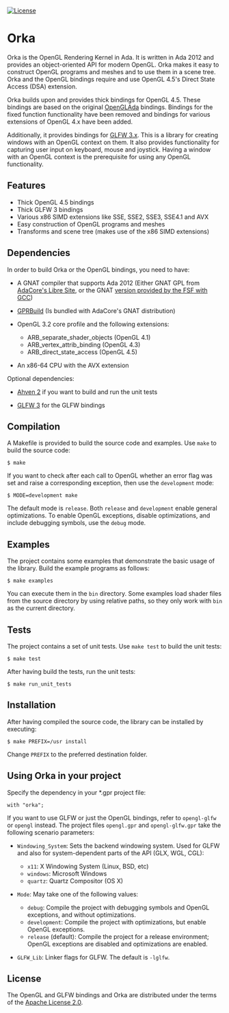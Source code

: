 [![License](https://img.shields.io/:license-Apache_License_2.0-blue.svg)](https://github.com/onox/orka/blob/master/LICENSE.md)

Orka
====

Orka is the OpenGL Rendering Kernel in Ada. It is written in Ada 2012
and provides an object-oriented API for modern OpenGL. Orka makes it easy
to construct OpenGL programs and meshes and to use them in a scene tree.
Orka and the OpenGL bindings require and use OpenGL 4.5's Direct State
Access (DSA) extension.

Orka builds upon and provides thick bindings for OpenGL 4.5. These bindings
are based on the original [OpenGLAda][url-openglada] bindings. Bindings for
the fixed function functionality have been removed and bindings for various
extensions of OpenGL 4.x have been added.

Additionally, it provides bindings for [GLFW 3.x][url-glfw]. This is a library
for creating windows with an OpenGL context on them. It also provides
functionality for capturing user input on keyboard, mouse and joystick.
Having a window with an OpenGL context is the prerequisite for using any
OpenGL functionality.

Features
--------

 * Thick OpenGL 4.5 bindings
 * Thick GLFW 3 bindings
 * Various x86 SIMD extensions like SSE, SSE2, SSE3, SSE4.1 and AVX
 * Easy construction of OpenGL programs and meshes
 * Transforms and scene tree (makes use of the x86 SIMD extensions)

Dependencies
------------

In order to build Orka or the OpenGL bindings, you need to have:

 * A GNAT compiler that supports Ada 2012 (Either GNAT GPL from [AdaCore's Libre Site][url-adacore],
   or the GNAT [version provided by the FSF with GCC][url-fsf])

 * [GPRBuild][url-gprbuild] (Is bundled with AdaCore's GNAT distribution)

 * OpenGL 3.2 core profile and the following extensions:

    - ARB\_separate\_shader\_objects (OpenGL 4.1)
    - ARB\_vertex\_attrib\_binding (OpenGL 4.3)
    - ARB\_direct\_state\_access (OpenGL 4.5)

 * An x86-64 CPU with the AVX extension

Optional dependencies:

 * [Ahven 2][url-ahven] if you want to build and run the unit tests

 * [GLFW 3][url-glfw] for the GLFW bindings

Compilation
-----------

A Makefile is provided to build the source code and examples. Use `make` to build
the source code:

    $ make

If you want to check after each call to OpenGL whether an error flag was set
and raise a corresponding exception, then use the `development` mode:

    $ MODE=development make

The default mode is `release`. Both `release` and `development` enable general
optimizations. To enable OpenGL exceptions, disable optimizations, and include
debugging symbols, use the `debug` mode.

Examples
--------

The project contains some examples that demonstrate the basic usage of
the library. Build the example programs as follows:

    $ make examples

You can execute them in the `bin` directory. Some examples load shader
files from the source directory by using relative paths, so they only work
with `bin` as the current directory.

Tests
-----

The project contains a set of unit tests. Use `make test` to build the unit tests:

    $ make test

After having build the tests, run the unit tests:

    $ make run_unit_tests

Installation
------------

After having compiled the source code, the library can be installed by executing:

    $ make PREFIX=/usr install

Change `PREFIX` to the preferred destination folder.

Using Orka in your project
--------------------------

Specify the dependency in your \*.gpr project file:

    with "orka";

If you want to use GLFW or just the OpenGL bindings, refer to `opengl-glfw`
or `opengl` instead. The project files `opengl.gpr` and `opengl-glfw.gpr`
take the following scenario parameters:

 * `Windowing_System`: Sets the backend windowing system. Used for GLFW and also
                       for system-dependent parts of the API (GLX, WGL, CGL):

    - `x11`: X Windowing System (Linux, BSD, etc)
    - `windows`: Microsoft Windows
    - `quartz`: Quartz Compositor (OS X)

 * `Mode`: May take one of the following values:

    - `debug`: Compile the project with debugging symbols and OpenGL
      exceptions, and without optimizations.
    - `development`: Compile the project with optimizations, but enable
      OpenGL exceptions.
    - `release` (default): Compile the project for a release environment;
      OpenGL exceptions are disabled and optimizations are enabled.

 * `GLFW_Lib`: Linker flags for GLFW. The default is `-lglfw`.

License
-------

The OpenGL and GLFW bindings and Orka are distributed under the terms
of the [Apache License 2.0][url-apache].

  [url-openglada]: https://github.com/flyx/OpenGLAda
  [url-glfw]: http://www.glfw.org/
  [url-adacore]: http://libre.adacore.com/
  [url-fsf]: https://gcc.gnu.org/wiki/GNAT
  [url-gprbuild]: http://www.adacore.com/gnatpro/toolsuite/gprbuild/
  [url-ahven]: http://ahven.stronglytyped.org
  [url-apache]: https://opensource.org/licenses/Apache-2.0
